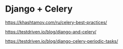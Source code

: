 # Django + Celery

https://khashtamov.com/ru/celery-best-practices/

https://testdriven.io/blog/django-and-celery/

https://testdriven.io/blog/django-celery-periodic-tasks/
